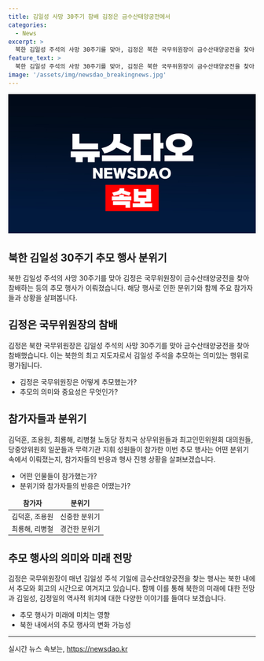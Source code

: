 ```yaml
---
title: 김일성 사망 30주기 참배 김정은 금수산태양궁전에서
categories:
  - News
excerpt: >
  북한 김일성 주석의 사망 30주기를 맞아, 김정은 북한 국무위원장이 금수산태양궁전을 찾아 추모 했습니다. 매체는 김정은 동지가 참배하며 김일성과 김정일의 입상을 숭고한 경의를 표시했다고 전했습니다. 이는 김 위원장이 집권한 이래 매년 행해져왔던 행사로, 올해는 우상화 강조로 인한 축소설에도 불구하고 예년과 동일하게 진행된 점이 주목받고 있습니다.
feature_text: >
  북한 김일성 주석의 사망 30주기를 맞아, 김정은 북한 국무위원장이 금수산태양궁전을 찾아 추모 했습니다. 매체는 김정은 동지가 참배하며 김일성과 김정일의 입상을 숭고한 경의를 표시했다고 전했습니다. 이는 김 위원장이 집권한 이래 매년 행해져왔던 행사로, 올해는 우상화 강조로 인한 축소설에도 불구하고 예년과 동일하게 진행된 점이 주목받고 있습니다.
image: '/assets/img/newsdao_breakingnews.jpg'
---
```


<p><img src="/assets/img/newsdao_breakingnews.jpg" alt="ranknews 속보" /></p>

<h2>북한 김일성 30주기 추모 행사 분위기</h2>

<p data-ke-size="size16">북한 김일성 주석의 사망 30주기를 맞아 김정은 국무위원장이 금수산태양궁전을 찾아 참배하는 등의 추모 행사가 이뤄졌습니다. 해당 행사로 인한 분위기와 함께 주요 참가자들과 상황을 살펴봅니다.</p>

<h2>김정은 국무위원장의 참배</h2>

<p data-ke-size="size16">김정은 북한 국무위원장은 김일성 주석의 사망 30주기를 맞아 금수산태양궁전을 찾아 참배했습니다. 이는 북한의 최고 지도자로서 김일성 주석을 추모하는 의미있는 행위로 평가됩니다.</p>

<ul>
<li>김정은 국무위원장은 어떻게 추모했는가?</li>
<li>추모의 의미와 중요성은 무엇인가?</li>
</ul>

<h2>참가자들과 분위기</h2>

<p data-ke-size="size16">김덕훈, 조용원, 최룡해, 리병철 노동당 정치국 상무위원들과 최고인민위원회 대의원들, 당중앙위원회 일꾼들과 무력기관 지휘 성원들이 참가한 이번 추모 행사는 어떤 분위기 속에서 이뤄졌는지, 참가자들의 반응과 행사 진행 상황을 살펴보겠습니다.</p>

<ul>
<li>어떤 인물들이 참가했는가?</li>
<li>분위기와 참가자들의 반응은 어땠는가?</li>
</ul>

<p data-ke-size="size16"></p>

<table>
<thead>
<tr>
<td style="text-align: center; height: 17px;"><b>참가자</b></td>
<td style="text-align: center; height: 17px;"><b>분위기</b></td>
</tr>
</thead>
<tbody>
<tr>
<td style="text-align: center; height: 17px;">김덕훈, 조용원</td>
<td style="text-align: center; height: 17px;">신중한 분위기</td>
</tr>
<tr>
<td style="text-align: center; height: 17px;">최룡해, 리병철</td>
<td style="text-align: center; height: 17px;">경건한 분위기</td>
</tr>
</tbody>
</table>

<h2>추모 행사의 의미와 미래 전망</h2>

<p data-ke-size="size16">김정은 국무위원장이 매년 김일성 주석 기일에 금수산태양궁전을 찾는 행사는 북한 내에서 추모와 회고의 시간으로 여겨지고 있습니다. 함께 이를 통해 북한의 미래에 대한 전망과 김일성, 김정일의 역사적 위치에 대한 다양한 이야기를 들여다 보겠습니다.</p>

<ul>
<li>추모 행사가 미래에 미치는 영향</li>
<li>북한 내에서의 추모 행사의 변화 가능성</li>
</ul>

<p data-ke-size="size16"></p>

<hr>

<p data-ke-size="size16"></p>
실시간 뉴스 속보는, <a href="https://newsdao.kr" rel="dofollow">https://newsdao.kr</a>



